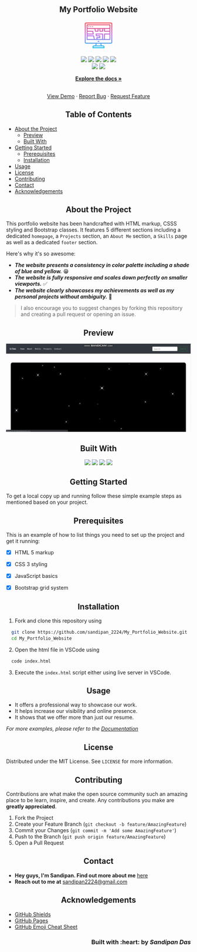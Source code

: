 <h2 align="center">My Portfolio Website</h2>

<p align="center">
   <img src="img/map.png" alt="Logo" height=80 weight=80/>
</p>

<p align='center'> 
   <img src="https://img.shields.io/github/issues/sandip2224/My_Portfolio_Website?style=for-the-badge" />
   <img src="https://img.shields.io/github/stars/sandip2224/My_Portfolio_Website?style=for-the-badge" />
   <img src="https://img.shields.io/github/forks/sandip2224/My_Portfolio_Website?style=for-the-badge" />
   <img src="https://img.shields.io/github/contributors/sandip2224/My_Portfolio_Website?style=for-the-badge" />
   <img src="https://img.shields.io/badge/License-MIT-orange.svg?style=for-the-badge" /><br>
   <img src="https://img.shields.io/github/issues-pr/sandip2224/My_Portfolio_Website?color=purple&style=for-the-badge" />
   <img src="https://img.shields.io/github/issues-pr-closed-raw/sandip2224/My_Portfolio_Website?color=purple&style=for-the-badge" /></a><br>
</p>
<p align="center">
  <a href="https://github.com/sandip2224/My_Portfolio_Website"><strong>Explore the docs »</strong></a>
</p>

<!-- PROJECT LOGO -->
  <p align="center">
    <br />
    <a href="https://github.com/sandip2224/My_Portfolio_Website">View Demo</a>
    ·
    <a href="https://github.com/sandip2224/My_Portfolio_Website/issues">Report Bug</a>
    ·
    <a href="https://github.com/sandip2224/My_Portfolio_Website/issues">Request Feature</a>
  </p>

<!-- TABLE OF CONTENTS -->
<h2 align="center">Table of Contents</h2>

- [About the Project](#about-the-project)
  - [Preview](#preview)
  - [Built With](#built-with)
- [Getting Started](#getting-started)
  - [Prerequisites](#prerequisites)
  - [Installation](#installation)
- [Usage](#usage)
- [License](#license)
- [Contributing](#contributing)
- [Contact](#contact)
- [Acknowledgements](#acknowledgements)



<!-- ABOUT THE PROJECT -->

<h2 align="center">About the Project</h2>


This portfolio website has been handcrafted with HTML markup, CSSS styling and Bootstrap classes. It features 5 different sections including a dedicated `homepage`, a `Projects` section, an `About Me` section, a `Skills` page as well as a dedicated `footer` section.


Here's why it's so awesome:  

- ***The website presents a consistency in color palette including a shade of blue and yellow.*** 😁  
- ***The website is fully responsive and scales down perfectly on smaller viewports.*** ✅  
- ***The website clearly showcases my achievements as well as my personal projects without ambiguity.*** 🖖  

> I also encourage you to suggest changes by forking this repository and creating a pull request or opening an issue.  

<!-- Preview -->
<h2 align="center">Preview</h2>

<p align="center"><img src="img/preview.gif"/></p>

<!-- BUILT WITH -->  

<h2 align="center">Built With</h2>

<p align="center">
  <img src="https://img.shields.io/badge/html5%20-%23E34F26.svg?&style=for-the-badge&logo=html5&logoColor=white"/>
  <img src="https://img.shields.io/badge/css3%20-%231572B6.svg?&style=for-the-badge&logo=css3&logoColor=white"/>
  <img src="https://img.shields.io/badge/javascript%20-%23323330.svg?&style=for-the-badge&logo=javascript&logoColor=%23F7DF1E"/>
  <img src="https://img.shields.io/badge/bootstrap%20-%23563D7C.svg?&style=for-the-badge&logo=bootstrap&logoColor=white"/>
</p>  


<!-- GETTING STARTED -->

<h2 align="center">Getting Started</h2>

To get a local copy up and running follow these simple example steps as mentioned based on your project.  


<!-- PREREQUISITES -->

<h2 align="center">Prerequisites</h2>

This is an example of how to list things you need to set up the project and get it running:  

- [x] HTML 5 markup
- [x] CSS 3 styling
- [x] JavaScript basics
- [x] Bootstrap grid system


<!-- INSTALLATION -->
<h2 align="center">Installation</h2>

1. Fork and clone this repository using  

```bash
  git clone https://github.com/sandipan_2224/My_Portfolio_Website.git
  cd My_Portfolio_Website
```  

2. Open the html file in VSCode using  

```bash
  code index.html
```

3. Execute the `index.html` script either using live server in VSCode.  

<!-- USAGE -->

<h2 align="center">Usage</h2>

- It offers a professional way to showcase our work.  
- It helps increase our visibility and online presence.  
- It shows that we offer more than just our resume.  

_For more examples, please refer to the [Documentation](https://careerhub.adelaide.edu.au/students/news/detail/361/5-benefits-of-creating-online-)_  


<!-- LICENSE -->  

<h2 align="center">License</h2>

Distributed under the MIT License. See `LICENSE` for more information.  


<!-- CONTRIBUTING -->
<h2 align="center">Contributing</h2>

Contributions are what make the open source community such an amazing place to be learn, inspire, and create. Any contributions you make are **greatly appreciated**.

1. Fork the Project
2. Create your Feature Branch (`git checkout -b feature/AmazingFeature`)
3. Commit your Changes (`git commit -m 'Add some AmazingFeature'`)
4. Push to the Branch (`git push origin feature/AmazingFeature`)
5. Open a Pull Request  


<!-- CONTACT --> 

<h2 align="center">Contact</h2>

- **Hey guys, I'm Sandipan. Find out more about me** [ here](https://linkedin.com/in/sandipan0164)  
- **Reach out to me at** [ sandipan2224@gmail.com](sandipan2224@gmail.com)  


<!-- ACKNOWLEDGEMENTS -->

<h2 align="center">Acknowledgements</h2>

* [GitHub Shields](https://shields.io)
* [GitHub Pages](https://pages.github.com)
* [GitHub Emoji Cheat Sheet](https://www.webpagefx.com/tools/emoji-cheat-sheet)

<h3 align="right">Built with :heart: by <em>Sandipan Das</em></h3>
